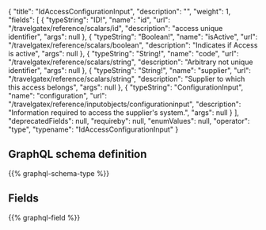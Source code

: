 {
  "title": "IdAccessConfigurationInput",
  "description": "",
  "weight": 1,
  "fields": [
    {
      "typeString": "ID!",
      "name": "id",
      "url": "/travelgatex/reference/scalars/id",
      "description": "access unique identifier",
      "args": null
    },
    {
      "typeString": "Boolean!",
      "name": "isActive",
      "url": "/travelgatex/reference/scalars/boolean",
      "description": "Indicates if Access is active",
      "args": null
    },
    {
      "typeString": "String!",
      "name": "code",
      "url": "/travelgatex/reference/scalars/string",
      "description": "Arbitrary not unique identifier",
      "args": null
    },
    {
      "typeString": "String!",
      "name": "supplier",
      "url": "/travelgatex/reference/scalars/string",
      "description": "Supplier to which this access belongs",
      "args": null
    },
    {
      "typeString": "ConfigurationInput",
      "name": "configuration",
      "url": "/travelgatex/reference/inputobjects/configurationinput",
      "description": "Information required to access the supplier's system.",
      "args": null
    }
  ],
  "deprecatedFields": null,
  "requireby": null,
  "enumValues": null,
  "operator": "type",
  "typename": "IdAccessConfigurationInput"
}
## GraphQL schema definition

{{% graphql-schema-type %}}

## Fields

{{% graphql-field %}}
